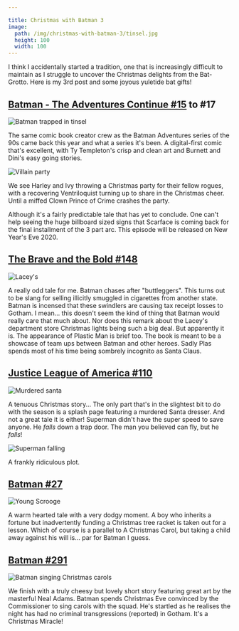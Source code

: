 ```yaml
---

title: Christmas with Batman 3
image:
  path: /img/christmas-with-batman-3/tinsel.jpg
  height: 100
  width: 100
---
```


I think I accidentally started a tradition, one that is increasingly difficult to maintain as I struggle to uncover the Christmas delights from the Bat-Grotto. Here is my 3rd post and some joyous yuletide bat gifts!

## [Batman - The Adventures Continue #15](https://www.comixology.co.uk/Batman-The-Adventures-Continue-2020-15/digital-comic/906738) to #17

![Batman trapped in tinsel](christmas-with-batman-3/tinsel.avif)

The same comic book creator crew as the Batman Adventures series of the 90s came back this year and what a series it's been. A digital-first comic that's excellent, with Ty Templeton's crisp and clean art and Burnett and Dini's easy going stories.

![Villain party](christmas-with-batman-3/villain-party.avif)

We see Harley and Ivy throwing a Christmas party for their fellow rogues, with a recovering Ventriloquist turning up to share in the Christmas cheer. Until a miffed Clown Prince of Crime crashes the party.

Although it's a fairly predictable tale that has yet to conclude. One can't help seeing the huge billboard sized signs that Scarface is coming back for the final installment of the 3 part arc. This episode will be released on New Year's Eve 2020.

## [The Brave and the Bold #148](https://www.comixology.co.uk/The-Brave-and-the-Bold-1955-1983-148/digital-comic/372791)

![Lacey's](christmas-with-batman-3/laceys.avif)

A really odd tale for me. Batman chases after "buttleggers". This turns out to be slang for selling illicitly smuggled in cigarettes from another state. Batman is incensed that these swindlers are causing tax receipt losses to Gotham. I mean... this doesn't seem the kind of thing that Batman would really care that much about. Nor does this remark about the Lacey's department store Christmas lights being such a big deal. But apparently it is. The appearance of Plastic Man is brief too. The book is meant to be a showcase of team ups between Batman and other heroes. Sadly Plas spends most of his time being sombrely incognito as Santa Claus.

## [Justice League of America #110](https://www.comixology.co.uk/Justice-League-of-America-1960-1987-110/digital-comic/467355)

![Murdered santa](christmas-with-batman-3/santa-murder.avif)

A tenuous Christmas story... The only part that's in the slightest bit to do with the season is a splash page featuring a murdered Santa dresser. And not a great tale it is either! Superman didn't have the super speed to save anyone. He _falls_ down a trap door. The man you believed can fly, but he _falls_!

![Superman falling](christmas-with-batman-3/superman-falling.avif)

A frankly ridiculous plot.

## [Batman #27](https://www.comixology.co.uk/Justice-League-of-America-1960-1987-110/digital-comic/467355)

![Young Scrooge](christmas-with-batman-3/young-scrooge.avif)

A warm hearted tale with a very dodgy moment. A boy who inherits a fortune but inadvertently funding a Christmas tree racket is taken out for a lesson. Which of course is a parallel to A Christmas Carol, but taking a child away against his will is... par for Batman I guess.

## [Batman #291](https://www.comixology.co.uk/Batman-1940-2011-219/digital-comic/633844)

![Batman singing Christmas carols](christmas-with-batman-3/caroling.avif)

We finish with a truly cheesy but lovely short story featuring great art by the masterful Neal Adams. Batman spends Christmas Eve convinced by the Commissioner to sing carols with the squad. He's startled as he realises the night has had no criminal transgressions (reported) in Gotham. It's a Christmas Miracle!